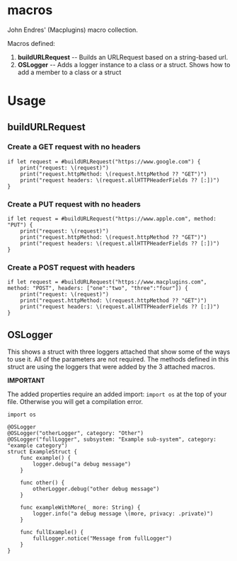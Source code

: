 # macros
John Endres' (Macplugins) macro collection.

Macros defined:

1. **buildURLRequest** -- Builds an URLRequest based on a string-based url.
2. **OSLogger** -- Adds a logger instance to a class or a struct.  Shows how to add a member to a class or a struct

# **Usage**

## buildURLRequest
### Create a GET request with no headers

    if let request = #buildURLRequest("https://www.google.com") {
        print("request: \(request)")
        print("request.httpMethod: \(request.httpMethod ?? "GET")")
        print("request headers: \(request.allHTTPHeaderFields ?? [:])")
    }

### Create a PUT request with no headers

    if let request = #buildURLRequest("https://www.apple.com", method: "PUT") {
        print("request: \(request)")
        print("request.httpMethod: \(request.httpMethod ?? "GET")")
        print("request headers: \(request.allHTTPHeaderFields ?? [:])")
    }

### Create a POST request with headers

    if let request = #buildURLRequest("https://www.macplugins.com", method: "POST", headers: ["one":"two", "three":"four"]) {
        print("request: \(request)")
        print("request.httpMethod: \(request.httpMethod ?? "GET")")
        print("request headers: \(request.allHTTPHeaderFields ?? [:])")
    }

## OSLogger

This shows a struct with three loggers attached that show some of the ways to use it.  All of the parameters are not required.  The methods defined in this struct are using the loggers that were added by the 3 attached macros.

**IMPORTANT**

The added properties require an added import: `import os` at the top of your file.  Otherwise you will get a compilation error.

	import os
	
	@OSLogger
	@OSLogger("otherLogger", category: "Other")
	@OSLogger("fullLogger", subsystem: "Example sub-system", category: "example category")
	struct ExampleStruct {
	    func example() {
	        logger.debug("a debug message")
	    }
	    
	    func other() {
	        otherLogger.debug("other debug message")
	    }
	    
	    func exampleWithMore(_ more: String) {
	        logger.info("a debug message \(more, privacy: .private)")
	    }
	    
	    func fullExample() {
	        fullLogger.notice("Message from fullLogger")
	    }
	}

